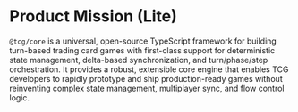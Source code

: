# Product Mission (Lite)

`@tcg/core` is a universal, open-source TypeScript framework for building turn-based trading card games with first-class support for deterministic state management, delta-based synchronization, and turn/phase/step orchestration. It provides a robust, extensible core engine that enables TCG developers to rapidly prototype and ship production-ready games without reinventing complex state management, multiplayer sync, and flow control logic.

